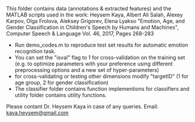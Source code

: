 This folder contains data (annotations & extracted features) and the MATLAB scripts used in the work:
Heysem Kaya, Albert Ali Salah, Alexey Karpov, Olga Frolova, Aleksey Grigorev, Elena Lyakso 
"Emotion, Age, and Gender Classification in Children's Speech by Humans and Machines", Computer Speech & Language
Vol. 46, 2017, Pages 268-283

- Run demo_codes.m to reproduce test set results for automatic emotion recognition task. 
- You can set the "isval" flag to 1 for cross-validation on the training set (e.g. to optimize parameters with your preference using different preprocessing options and a new set of hyper-parameters)
- for cross-validating or testing other dimensions modify "targetID"  (1 for age group, 2 for gender classification)  
- The classifier folder contains function implementions for classifiers and utility folder contains utility functions.

Please contant Dr. Heysem Kaya in case of any queries. 
Email: kaya.heysem@gmail.com
